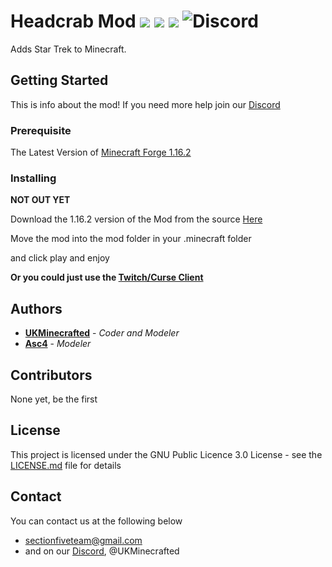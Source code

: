 # Headcrab Mod ![](https://img.shields.io/badge/Minecraft-1.16.1-blue.svg) ![](https://img.shields.io/badge/Latest%20Version-1.0.0-blue.svg) ![](https://img.shields.io/badge/Mod%20Status-Incomplete-red.svg) ![Discord](https://img.shields.io/discord/538796875311218721) 

Adds Star Trek to Minecraft.

## Getting Started

This is info about the mod!
If you need more help join our [Discord](https://discord.gg/Zawfp6K)

### Prerequisite
The Latest Version of [Minecraft Forge 1.16.2](https://www.minecraftforge.net)

### Installing
**NOT OUT YET**

Download the 1.16.2 version of the Mod from the source [Here](https://www.curseforge.com/minecraft/mc-mods/)

Move the mod into the mod folder in your .minecraft folder

and click play and enjoy

**Or you could just use the [Twitch/Curse Client](https://app.twitch.tv/download)**

## Authors

* **[UKMinecrafted](https://GitHub.com/UKMinecrafted)** - *Coder and Modeler*
* **[Asc4](https://github.com/Asc4Yin)** - *Modeler*

## Contributors

None yet, be the first

## License

This project is licensed under the GNU Public Licence 3.0  License - see the [LICENSE.md](LICENSE.md) file for details

## Contact
You can contact us at the following below
* sectionfiveteam@gmail.com
* and on our [Discord](https://discord.gg/Zawfp6K), @UKMinecrafted
